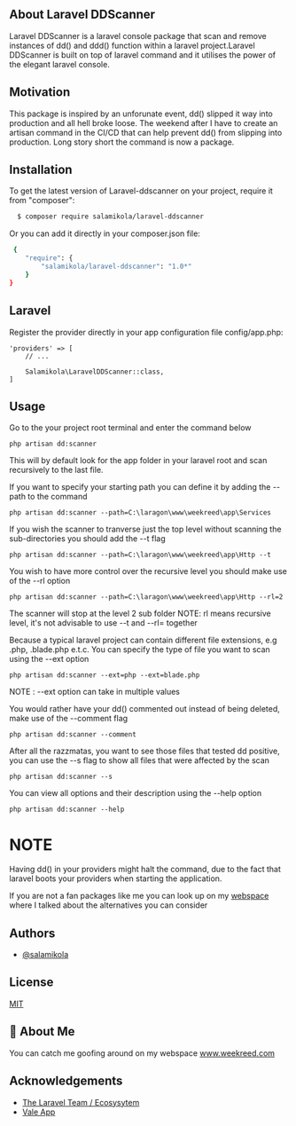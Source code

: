 
## About Laravel DDScanner

Laravel DDScanner is a laravel console package that scan and remove instances of dd() and ddd() function within a laravel project.Laravel DDScanner is built on top of laravel command and it utilises the power of the elegant laravel console.

## Motivation

This package is inspired by an unforunate event, dd() slipped it way into production and all hell broke loose. The weekend after I have to create an artisan command in the CI/CD that can help prevent dd() from slipping into production. Long story short the command is now a package.




## Installation

To get the latest version of Laravel-ddscanner on your project, require it from "composer":

```bash
  $ composer require salamikola/laravel-ddscanner
```
    
Or you can add it directly in your composer.json file:

```bash
 {
    "require": {
        "salamikola/laravel-ddscanner": "1.0*"
    }
}
```

## Laravel
Register the provider directly in your app configuration file config/app.php:

```
'providers' => [
	// ...

	Salamikola\LaravelDDScanner::class,
]
```
## Usage

Go to the your project root terminal and enter the command below

```
php artisan dd:scanner

```
This will by default look for the app folder in your laravel root and scan recursively to the last file.

If you want to specify your starting path you can define it by adding the --path to the command

```
php artisan dd:scanner --path=C:\laragon\www\weekreed\app\Services

```

If you wish the scanner to tranverse just the top level without scanning the sub-directories you should add the --t flag

```
php artisan dd:scanner --path=C:\laragon\www\weekreed\app\Http --t

```
You wish to have more control over the recursive level you should make use of the --rl option

```
php artisan dd:scanner --path=C:\laragon\www\weekreed\app\Http --rl=2

```
The scanner will stop at the level 2 sub folder
NOTE: rl means recursive level, it's not advisable to use --t and --rl= together

Because a typical laravel project can contain different file extensions, e.g .php, .blade.php e.t.c. You can specify the type of file you want to scan using the --ext option


```
php artisan dd:scanner --ext=php --ext=blade.php

```
NOTE : --ext option can take in multiple values

You would rather have your dd() commented out instead of being deleted, make use of the --comment flag

```
php artisan dd:scanner --comment

```

After all the razzmatas, you want to see those files that tested dd positive, you can use the --s flag to show all files that were affected by the scan

```
php artisan dd:scanner --s

```

You can view all options and their description using the --help option

```
php artisan dd:scanner --help

```

# NOTE

Having dd() in your providers might halt the command, due to the fact that laravel boots your providers when starting the application.

If you are not a fan packages like me you can look up on my <a href="https://weekreed.com">webspace</a> where I talked about the alternatives you can consider

## Authors

- [@salamikola](https://www.github.com/salamikola)


## License

[MIT](https://choosealicense.com/licenses/mit/)


## 🚀 About Me
You can catch me goofing around on my webspace www.weekreed.com


## Acknowledgements

 - [The Laravel Team / Ecosysytem](https://laravel.com)
 - [Vale App](https://vale.ng)

 